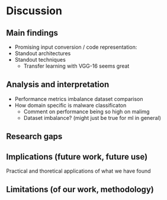 # Discussion

## Main findings

- Promising input conversion / code representation:
- Standout architectures
- Standout techniques
  - Transfer learning with VGG-16 seems great

## Analysis and interpretation

- Performance metrics imbalance dataset comparison
- How domain specific is malware classificaton
  - Comment on performance being so high on malimg
  - Dataset imbalance? (might just be true for ml in general)

## Research gaps

## Implications (future work, future use)

Practical and thoretical applications of what we have found

## Limitations (of our work, methodology)
